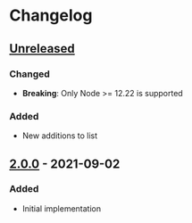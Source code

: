 # Changelog

## [Unreleased][]

### Changed

-   **Breaking**: Only Node >= 12.22 is supported

### Added

-   New additions to list

## [2.0.0][] - 2021-09-02

### Added

-   Initial implementation

<!-- prettier-ignore-start -->

[unreleased]: https://github.com/niksy/css-functions-list/compare/v2.0.0...HEAD
[2.0.0]: https://github.com/niksy/css-functions-list/tree/v2.0.0
